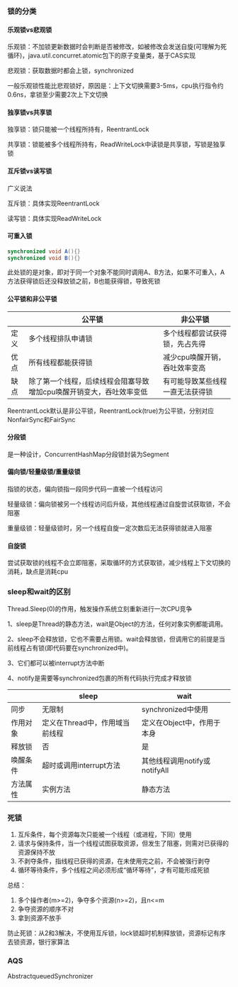 ### 锁的分类
#### 乐观锁vs悲观锁
乐观锁：不加锁更新数据时会判断是否被修改，如被修改会发送自旋(可理解为死循环)，java.util.concurret.atomic包下的原子变量类，基于CAS实现

悲观锁：获取数据时都会上锁，synchronized

一般乐观锁性能比悲观锁好，原因是：上下文切换需要3-5ms，cpu执行指令约0.6ns，拿锁至少需要2次上下文切换

#### 独享锁vs共享锁
独享锁：锁只能被一个线程所持有，ReentrantLock

共享锁：锁能被多个线程所持有，ReadWriteLock中读锁是共享锁，写锁是独享锁

#### 互斥锁vs读写锁
广义说法

互斥锁：具体实现ReentrantLock

读写锁：具体实现ReadWriteLock

#### 可重入锁
```java
synchronized void A(){}
synchronized void B(){}
```
此处锁的是对象，即对于同一个对象不能同时调用A、B方法，如果不可重入，A方法获得锁后还没释放锁之前，B也能获得锁，导致死锁

#### <a id="fairUnfair">公平锁和非公平锁</a>
|   | 公平锁  | 非公平锁  |
|  ----  | ----  | ----  |
| 定义  | 多个线程排队申请锁 | 多个线程都尝试获得锁，先占先得 |
| 优点  | 所有线程都能获得锁 | 减少cpu唤醒开销，吞吐效率变高 |
| 缺点  | 除了第一个线程，后续线程会阻塞导致增加cpu唤醒开销变大，吞吐效率变低 | 有可能导致某些线程一直无法获得锁 |

ReentrantLock默认是非公平锁，ReentrantLock(true)为公平锁，分别对应NonfairSync和FairSync

#### 分段锁
是一种设计，ConcurrentHashMap分段锁封装为Segment

#### 偏向锁/轻量级锁/重量级锁
指锁的状态，偏向锁指一段同步代码一直被一个线程访问

轻量级锁：偏向锁被另一个线程访问后升级，其他线程通过自旋尝试获取锁，不会阻塞

重量级锁：轻量级锁时，另一个线程自旋一定次数后无法获得锁就进入阻塞

#### 自旋锁
尝试获取锁的线程不会立即阻塞，采取循环的方式获取锁，减少线程上下文切换的消耗，缺点是消耗cpu

### sleep和wait的区别
Thread.Sleep(0)的作⽤，触发操作系统⽴刻重新进⾏⼀次CPU竞争

1、sleep是Thread的静态⽅法，wait是Object的⽅法，任何对象实例都能调⽤。

2、sleep不会释放锁，它也不需要占⽤锁。wait会释放锁，但调⽤它的前提是当前线程占有锁(即代码要在synchronized中)。

3、它们都可以被interrupt⽅法中断

4、notify是需要等synchronized包裹的所有代码执行完成才释放锁

|   | sleep  | wait  |
|  ----  | ----  | ----  |
| 同步  | 无限制 | synchronized中使用 |
| 作用对象  | 定义在Thread中，作用域当前线程 | 定义在Object中，作用于本身 |
| 释放锁  | 否 | 是 |
| 唤醒条件  | 超时或调用interrupt方法 | 其他线程调用notify或notifyAll |
| 方法属性  | 实例方法 | 静态⽅法 |

### 死锁
1. 互斥条件，每个资源每次只能被一个线程（或进程，下同）使用
2. 请求与保持条件，当一个线程试图获取资源，但发生了阻塞，则需对已获得的资源保持不放
3. 不剥夺条件，指线程已获得的资源，在未使用完之前，不会被强行剥夺
4. 循环等待条件，多个线程之间必须形成“循环等待”，才有可能形成死锁

总结：

1. 多个操作者(m>=2)，争夺多个资源(n>=2)，且n<=m
2. 争夺资源的顺序不对
3. 拿到资源不放手

防止死锁：从2和3解决，不使用互斥锁，lock锁超时机制释放锁，资源标记有序去锁资源，银行家算法

### AQS
AbstractqueuedSynchronizer